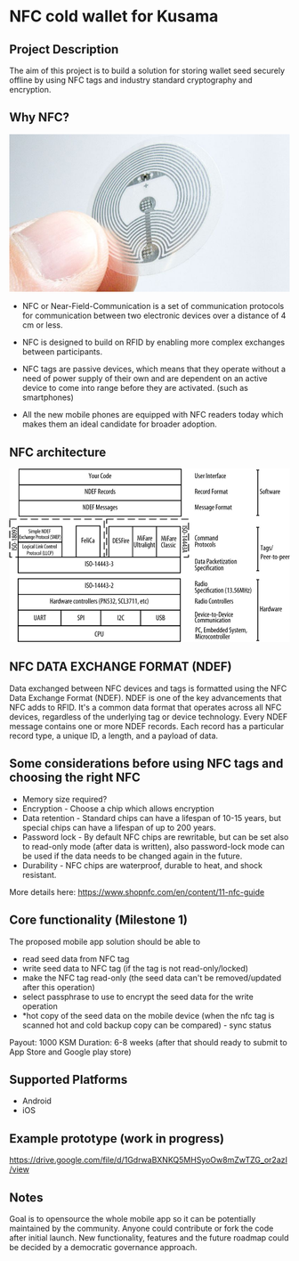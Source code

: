 # NFC cold wallet for Kusama

## Project Description
The aim of this project is to build a solution for storing wallet seed securely offline by using NFC tags and industry standard cryptography and encryption.

## Why NFC?
![nfc_ref_arch](nfc.jpg)
- NFC or Near-Field-Communication is a set of communication protocols for communication between two electronic devices over a distance of 4 cm or less.

- NFC is designed to build on RFID by enabling more complex exchanges between participants.

- NFC tags are passive devices, which means that they operate without a need of power supply of their own and are dependent on an active device to come into range before they are activated. (such as smartphones)

- All the new mobile phones are equipped with NFC readers today which makes them an ideal candidate for broader adoption.

## NFC architecture
![nfc_ref_arch](nfc_arch.jpg)

## NFC DATA EXCHANGE FORMAT (NDEF)
Data exchanged between NFC devices and tags is formatted using the NFC Data Exchange Format (NDEF). NDEF is one of the key advancements that NFC adds to RFID. It's a common data format that operates across all NFC devices, regardless of the underlying tag or device technology. Every NDEF message contains one or more NDEF records. Each record has a particular record type, a unique ID, a length, and a payload of data.

## Some considerations before using NFC tags and choosing the right NFC
- Memory size required?
- Encryption - Choose a chip which allows encryption
- Data retention - Standard chips can have a lifespan of 10-15 years, but special chips can have a lifespan of up to 200 years.
- Password lock - By default NFC chips are rewritable, but can be set also to read-only mode (after data is written), also password-lock mode can be used if the data needs to be changed again in the future.
- Durability - NFC chips are waterproof, durable to heat, and shock resistant.

More details here: https://www.shopnfc.com/en/content/11-nfc-guide

## Core functionality (Milestone 1)
The proposed mobile app solution should be able to
- read seed data from NFC tag
- write seed data to NFC tag (if the tag is not read-only/locked)
- make the NFC tag read-only (the seed data can't be removed/updated after this operation)
- select passphrase to use to encrypt the seed data for the write operation
- *hot copy of the seed data on the mobile device (when the nfc tag is scanned hot and cold backup copy can be compared) - sync status

Payout: 1000 KSM
Duration: 6-8 weeks (after that should ready to submit to App Store and Google play store)

## Supported Platforms
- Android 
- iOS

## Example prototype (work in progress)
https://drive.google.com/file/d/1GdrwaBXNKQ5MHSyoOw8mZwTZG_or2azI/view

## Notes
Goal is to opensource the whole mobile app so it can be potentially maintained by the community.
Anyone could contribute or fork the code after initial launch.
New functionality, features and the future roadmap could be decided by a democratic governance approach.
